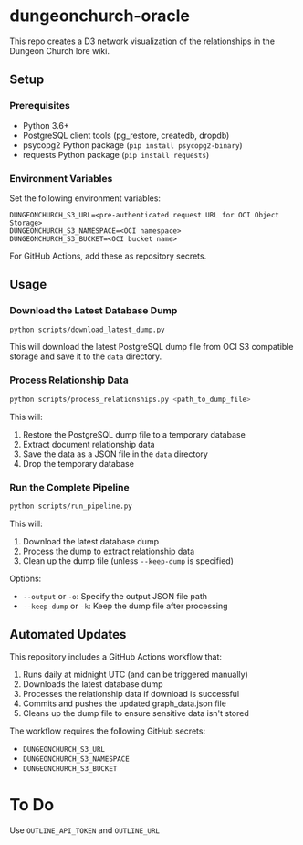 # dungeonchurch-oracle
This repo creates a D3 network visualization of the relationships in the Dungeon Church lore wiki.

## Setup

### Prerequisites
- Python 3.6+
- PostgreSQL client tools (pg_restore, createdb, dropdb)
- psycopg2 Python package (`pip install psycopg2-binary`)
- requests Python package (`pip install requests`)

### Environment Variables
Set the following environment variables:
```
DUNGEONCHURCH_S3_URL=<pre-authenticated request URL for OCI Object Storage>
DUNGEONCHURCH_S3_NAMESPACE=<OCI namespace>
DUNGEONCHURCH_S3_BUCKET=<OCI bucket name>
```

For GitHub Actions, add these as repository secrets.

## Usage

### Download the Latest Database Dump
```bash
python scripts/download_latest_dump.py
```
This will download the latest PostgreSQL dump file from OCI S3 compatible storage and save it to the `data` directory.

### Process Relationship Data
```bash
python scripts/process_relationships.py <path_to_dump_file>
```
This will:
1. Restore the PostgreSQL dump file to a temporary database
2. Extract document relationship data
3. Save the data as a JSON file in the `data` directory
4. Drop the temporary database

### Run the Complete Pipeline
```bash
python scripts/run_pipeline.py
```
This will:
1. Download the latest database dump
2. Process the dump to extract relationship data
3. Clean up the dump file (unless `--keep-dump` is specified)

Options:
- `--output` or `-o`: Specify the output JSON file path
- `--keep-dump` or `-k`: Keep the dump file after processing

## Automated Updates

This repository includes a GitHub Actions workflow that:
1. Runs daily at midnight UTC (and can be triggered manually)
2. Downloads the latest database dump
3. Processes the relationship data if download is successful
4. Commits and pushes the updated graph_data.json file
5. Cleans up the dump file to ensure sensitive data isn't stored

The workflow requires the following GitHub secrets:
- `DUNGEONCHURCH_S3_URL`
- `DUNGEONCHURCH_S3_NAMESPACE`
- `DUNGEONCHURCH_S3_BUCKET`

# To Do
Use `OUTLINE_API_TOKEN` and `OUTLINE_URL`

